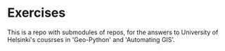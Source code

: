 # Exercises
This is a repo with submodules of repos, for the answers to University of Helsinki's cousrses in 'Geo-Python' and 'Automating GIS'.
